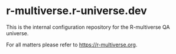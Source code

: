 # r-multiverse.r-universe.dev

This is the internal configuration repository for the R-multiverse QA universe.

For all matters please refer to <https://r-multiverse.org>.
